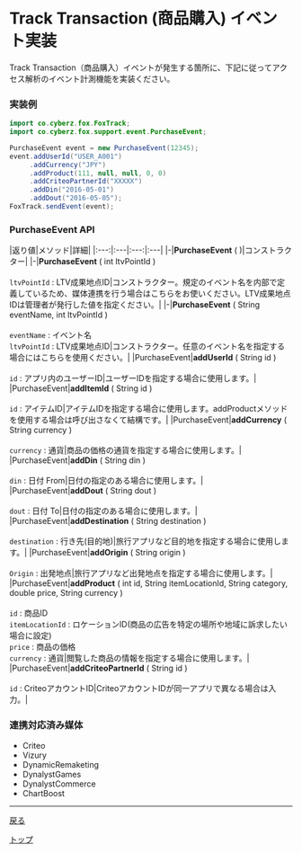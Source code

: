 # Track Transaction (商品購入) イベント実装

Track Transaction（商品購入）イベントが発生する箇所に、下記に従ってアクセス解析のイベント計測機能を実装ください。

### 実装例

```java
import co.cyberz.fox.FoxTrack;
import co.cyberz.fox.support.event.PurchaseEvent;

PurchaseEvent event = new PurchaseEvent(12345);
event.addUserId("USER_A001")
     .addCurrency("JPY")
     .addProduct(111, null, null, 0, 0)
     .addCriteoPartnerId("XXXXX")
     .addDin("2016-05-01")
     .addDout("2016-05-05");
FoxTrack.sendEvent(event);
```

### PurchaseEvent API

|返り値|メソッド|詳細|
|:---:|:---|:---:|:---|
|-|**PurchaseEvent** ( )|コンストラクター|
|-|**PurchaseEvent** ( int ltvPointId ) <br><br> `ltvPointId` : LTV成果地点ID|コンストラクター。規定のイベント名を内部で定義しているため、媒体連携を行う場合はこちらをお使いください。LTV成果地点IDは管理者が発行した値を指定ください。|
|-|**PurchaseEvent** ( String eventName, int ltvPointId ) <br><br> `eventName` : イベント名<br>`ltvPointId` : LTV成果地点ID|コンストラクター。任意のイベント名を指定する場合にはこちらを使用ください。|
|PurchaseEvent|**addUserId** ( String id )<br><br>`id` : アプリ内のユーザーID|ユーザーIDを指定する場合に使用します。|
|PurchaseEvent|**addItemId** ( String id )<br><br>`id` : アイテムID|アイテムIDを指定する場合に使用します。addProductメソッドを使用する場合は呼び出さなくて結構です。|
|PurchaseEvent|**addCurrency** ( String currency )<br><br>`currency` : 通貨|商品の価格の通貨を指定する場合に使用します。|
|PurchaseEvent|**addDin** ( String din )<br><br>`din` : 日付 From|日付の指定のある場合に使用します。|
|PurchaseEvent|**addDout** ( String dout )<br><br>`dout` : 日付 To|日付の指定のある場合に使用します。|
|PurchaseEvent|**addDestination** ( String destination )<br><br>`destination` : 行き先(目的地)|旅行アプリなど目的地を指定する場合に使用します。|
|PurchaseEvent|**addOrigin** ( String origin )<br><br>`Origin` : 出発地点|旅行アプリなど出発地点を指定する場合に使用します。|
|PurchaseEvent|**addProduct** ( int id, String itemLocationId, String category, double price, String currency )<br><br>`id` : 商品ID<br>`itemLocationId` : ロケーションID(商品の広告を特定の場所や地域に訴求したい場合に設定)<br>`price` : 商品の価格<br>`currency` : 通貨|閲覧した商品の情報を指定する場合に使用します。|
|PurchaseEvent|**addCriteoPartnerId** ( String id )<br><br>`id` : CriteoアカウントID|CriteoアカウントIDが同一アプリで異なる場合は入力。|

### 連携対応済み媒体

* Criteo
* Vizury
* DynamicRemaketing
* DynalystGames
* DynalystCommerce
* ChartBoost

---
[戻る](/4.x/lang/ja/doc/track_events/README.md)

[トップ](/4.x/lang/ja/README.md)
